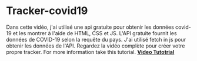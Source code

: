# Tracker-covid19
Dans cette vidéo, j'ai utilisé une api gratuite pour obtenir les données covid-19 et les montrer à l'aide de HTML, CSS et JS. L'API gratuite fournit les données de COVID-19 selon la requête du pays.
J'ai utilisé fetch in js pour obtenir les données de l'API. Regardez la vidéo complète pour créer votre propre tracker.
For more information take this tutorial. <a href="https://www.youtube.com/channel/UC2lHDSc-Y8ACBe5y8WUKt4g"><b>Video Tutotrial</b></a>
